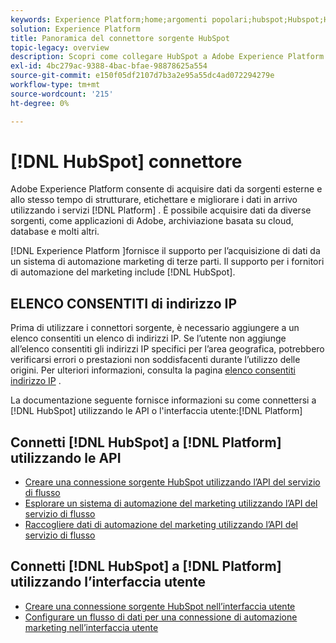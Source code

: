 ```yaml
---
keywords: Experience Platform;home;argomenti popolari;hubspot;Hubspot;HubSpot
solution: Experience Platform
title: Panoramica del connettore sorgente HubSpot
topic-legacy: overview
description: Scopri come collegare HubSpot a Adobe Experience Platform utilizzando le API o l’interfaccia utente.
exl-id: 4bc279ac-9388-4bac-bfae-98878625a554
source-git-commit: e150f05df2107d7b3a2e95a55dc4ad072294279e
workflow-type: tm+mt
source-wordcount: '215'
ht-degree: 0%

---
```


# [!DNL HubSpot] connettore

Adobe Experience Platform consente di acquisire dati da sorgenti esterne e allo stesso tempo di strutturare, etichettare e migliorare i dati in arrivo utilizzando i servizi [!DNL Platform] . È possibile acquisire dati da diverse sorgenti, come applicazioni di Adobe, archiviazione basata su cloud, database e molti altri.

[!DNL Experience Platform ]fornisce il supporto per l’acquisizione di dati da un sistema di automazione marketing di terze parti. Il supporto per i fornitori di automazione del marketing include [!DNL HubSpot].

## ELENCO CONSENTITI di indirizzo IP

Prima di utilizzare i connettori sorgente, è necessario aggiungere a un elenco consentiti un elenco di indirizzi IP. Se l’utente non aggiunge all’elenco consentiti gli indirizzi IP specifici per l’area geografica, potrebbero verificarsi errori o prestazioni non soddisfacenti durante l’utilizzo delle origini. Per ulteriori informazioni, consulta la pagina [elenco consentiti indirizzo IP](../../ip-address-allow-list.md) .

La documentazione seguente fornisce informazioni su come connettersi a [!DNL HubSpot] utilizzando le API o l&#39;interfaccia utente:[!DNL Platform]

## Connetti [!DNL HubSpot] a [!DNL Platform] utilizzando le API

- [Creare una connessione sorgente HubSpot utilizzando l’API del servizio di flusso](../../tutorials/api/create/marketing-automation/hubspot.md)
- [Esplorare un sistema di automazione del marketing utilizzando l’API del servizio di flusso](../../tutorials/api/explore/marketing-automation.md)
- [Raccogliere dati di automazione del marketing utilizzando l’API del servizio di flusso](../../tutorials/api/collect/marketing-automation.md)

## Connetti [!DNL HubSpot] a [!DNL Platform] utilizzando l’interfaccia utente

- [Creare una connessione sorgente HubSpot nell’interfaccia utente](../../tutorials/ui/create/marketing-automation/hubspot.md)
- [Configurare un flusso di dati per una connessione di automazione marketing nell’interfaccia utente](../../tutorials/ui/dataflow/marketing-automation.md)
